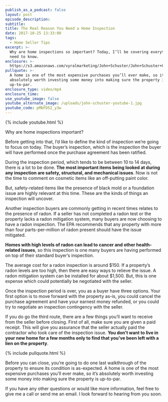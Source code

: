 ```yaml
---
publish_as_a_podcast: false
layout: post
episode_description:
subtitle:
title: The Real Reason You Need a Home Inspection
date: 2017-10-25 13:33:00
tags:
  - Home Seller Tips
excerpt: >-
  Why are home inspections so important? Today, I’ll be covering everything you
  need to know.
enclosure: >-
  https://s3.amazonaws.com/vyralmarketing/John+Schuster/John+Schuster+Group-+The+Real+Reason+You+Need+a+Home+Inspection.mp4
pullquote: >-
  A home is one of the most expensive purchases you’ll ever make, so it’s
  absolutely worth investing some money into making sure the property is
  up-to-par.
enclosure_type: video/mp4
enclosure_time:
use_youtube_image: false
youtube_alternate_image: /uploads/john-schuster-youtube-1.jpg
youtube_code: pMbFD52_y3w
---
```



{% include youtube.html %}

Why are home inspections important?

Before getting into that, I’d like to define the kind of inspection we’re going to focus on today. The buyer’s inspection, which is the inspection the buyer will have performed once the purchase agreement has been ratified.

During the inspection period, which tends to be between 10 to 14 days, there is a lot to be done. **The most important items being looked at during any inspection are safety, structural, and mechanical issues**. Now is not the time to comment on cosmetic items like an off-putting paint color.

But, safety-related items like the presence of black mold or a foundation issue are highly relevant at this time. These are the kinds of things an inspection will uncover.

Another inspection buyers are commonly getting in recent times relates to the presence of radon. If a seller has not completed a radon test or the property lacks a radon mitigation system, many buyers are now choosing to have a radon inspection. The EPA recommends that any property with more than four parts-per-million of radon present should have the issue mitigated.

**Homes with high levels of radon can lead to cancer and other health-related issues**, so this inspection is one many buyers are having performed on top of their standard buyer’s inspection.

The average cost for a radon inspection is around $150. If a property’s radon levels are too high, then there are easy ways to relieve the issue. A radon mitigation system can be installed for about $1,500. But, this is one expense which could potentially be negotiated with the seller.

Once the inspection period is over, you as a buyer have three options. Your first option is to move forward with the property as-is, you could cancel the purchase agreement and have your earnest money refunded, or you could try to negotiate an inspection contingency with the seller.

If you do go the third route, there are a few things you’ll want to receive from the seller before closing. First of all, make sure you are given a paid receipt. This will give you assurance that the seller actually paid the contractor who took care of the inspection issue. **You don’t want to live in your new home for a few months only to find that you’ve been left with a lien on the property**.

{% include pullquote.html %}

Before you can close, you’re going to do one last walkthrough of the property to ensure its condition is as-expected. A home is one of the most expensive purchases you’ll ever make, so it’s absolutely worth investing some money into making sure the property is up-to-par.

If you have any other questions or would like more information, feel free to give me a call or send me an email. I look forward to hearing from you soon.